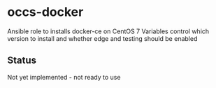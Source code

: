 # occs-docker

Ansible role to installs docker-ce on CentOS 7
Variables control which version to install and whether edge 
and testing should be enabled

## Status

Not yet implemented - not ready to use
